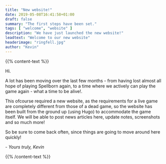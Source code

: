 ```yaml
---
title: "New website!"
date: 2019-05-08T16:41:58+01:00
draft: false
summary: "The first steps have been set."
tags: [ "welcome", "website" ]
description: "We have just launched the new website!"
leadtext: "Welcome to our new website"
headerimage: "ringfell.jpg"
author: "Kevin"
---
```


{{% content-text %}}

  <p>Hi.</p>
  <p>A lot has been moving over the last few months - from having lost almost all hope of playing Spellborn again, to a time where we actively can play the game again - what a time to be alive!.</p>
  <p>This ofcourse required a new website, as the requirements for a live game are completely different from those of a dead game, so the website has been built from the ground up (using Hugo) to accommodate the game itself. We will be able to post news articles here, update notes, screenshots and so much more!</p>
  <p>So be sure to come back often, since things are going to move around here quickly!</p>
  <p><i>- Yours truly, Kevin</i></p>

{{% /content-text %}}



